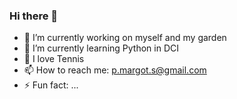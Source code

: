 ### Hi there 👋

<!--
**PaulaMenesesSalinas/PaulaMenesesSalinas** is a ✨ _special_ ✨ repository because its `README.md` (this file) appears on your GitHub profile.

Here are some ideas to get you started:

- 🔭 I’m currently working on myself and my garden
- 🌱 I’m currently learning Python in DCI
- 🎾 I love Tennis
- 📫 How to reach me: p.margot.s@gmail.com
- ⚡ Fun fact: ...
-->
 - 🔭 I’m currently working on myself and my garden
- 🌱 I’m currently learning Python in DCI
- 🎾 I love Tennis
- 📫 How to reach me: p.margot.s@gmail.com
- ⚡ Fun fact: ...
